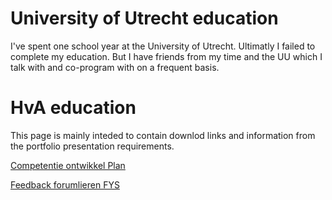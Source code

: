 # [](#header-1)University of Utrecht education

I've spent one school year at the University of Utrecht. Ultimatly I failed to complete my education. But I have friends from my time and the UU which I talk with and co-program with on a frequent basis.

# [](#header-1)HvA education

This page is mainly inteded to contain downlod links and information from the portfolio presentation requirements.

[Competentie ontwikkel Plan](Docs/cop_Sjors_Gielen.pdf)

[Feedback forumlieren FYS](Docs/FeedbackFormulieren%20Sjors%20Gielen%20FYS.pdf)
